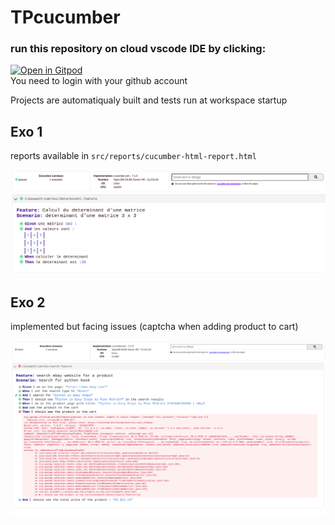 # TPcucumber

### run this repository on cloud vscode IDE by clicking:
[![Open in Gitpod](https://gitpod.io/button/open-in-gitpod.svg)](https://gitpod.io/#https://github.com/CastHash532/TPcucumber)  
You need to login with your github account  

Projects are automatiqualy built and tests run at workspace startup
## Exo 1  
reports available in `src/reports/cucumber-html-report.html`  
  
![Report Screenshot](exo1/reports/report.png)
  
  
## Exo 2  
implemented but facing issues (captcha when adding product to cart)  
  
![Report Screenshot](exo2/reports/report.png)  